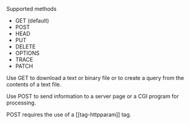 Supported methods

- GET (default)
- POST
- HEAD
- PUT
- DELETE
- OPTIONS
- TRACE
- PATCH

Use GET to download a text or binary file or to create a query from the contents of a text file.

Use POST to send information to a server page or a CGI program for processing.

POST requires the use of a [[tag-httpparam]] tag.
